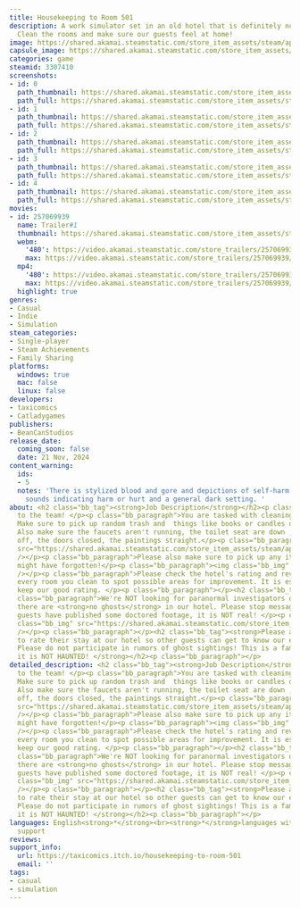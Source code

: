 ```yaml
---
title: Housekeeping to Room 501
description: A work simulator set in an old hotel that is definitely not haunted.
  Clean the rooms and make sure our guests feel at home!
image: https://shared.akamai.steamstatic.com/store_item_assets/steam/apps/3307410/header.jpg?t=1732265557
capsule_image: https://shared.akamai.steamstatic.com/store_item_assets/steam/apps/3307410/6bdb923670709f7b9ca51988b97747908d03c532/capsule_231x87.jpg?t=1732265557
categories: game
steamid: 3307410
screenshots:
- id: 0
  path_thumbnail: https://shared.akamai.steamstatic.com/store_item_assets/steam/apps/3307410/ss_842973c380e0fd329f16f31a777b79fe18d7a0f6.600x338.jpg?t=1732265557
  path_full: https://shared.akamai.steamstatic.com/store_item_assets/steam/apps/3307410/ss_842973c380e0fd329f16f31a777b79fe18d7a0f6.1920x1080.jpg?t=1732265557
- id: 1
  path_thumbnail: https://shared.akamai.steamstatic.com/store_item_assets/steam/apps/3307410/ss_24993bf182c120029146cad59137bf99a6616126.600x338.jpg?t=1732265557
  path_full: https://shared.akamai.steamstatic.com/store_item_assets/steam/apps/3307410/ss_24993bf182c120029146cad59137bf99a6616126.1920x1080.jpg?t=1732265557
- id: 2
  path_thumbnail: https://shared.akamai.steamstatic.com/store_item_assets/steam/apps/3307410/ss_aa9625202bda651080b5ff19631bf53547311406.600x338.jpg?t=1732265557
  path_full: https://shared.akamai.steamstatic.com/store_item_assets/steam/apps/3307410/ss_aa9625202bda651080b5ff19631bf53547311406.1920x1080.jpg?t=1732265557
- id: 3
  path_thumbnail: https://shared.akamai.steamstatic.com/store_item_assets/steam/apps/3307410/ss_e6922b60dba89637b2c6688034c7720f60e4ac4b.600x338.jpg?t=1732265557
  path_full: https://shared.akamai.steamstatic.com/store_item_assets/steam/apps/3307410/ss_e6922b60dba89637b2c6688034c7720f60e4ac4b.1920x1080.jpg?t=1732265557
- id: 4
  path_thumbnail: https://shared.akamai.steamstatic.com/store_item_assets/steam/apps/3307410/ss_9dfab2df9819c1ff2dc1b27930b179b5147ba580.600x338.jpg?t=1732265557
  path_full: https://shared.akamai.steamstatic.com/store_item_assets/steam/apps/3307410/ss_9dfab2df9819c1ff2dc1b27930b179b5147ba580.1920x1080.jpg?t=1732265557
movies:
- id: 257069939
  name: Trailer#1
  thumbnail: https://shared.akamai.steamstatic.com/store_item_assets/steam/apps/257069939/56a33e414e70a37f42502231ae5c35234468b7c8/movie_600x337.jpg?t=1730380830
  webm:
    '480': https://video.akamai.steamstatic.com/store_trailers/257069939/movie480_vp9.webm?t=1730380830
    max: https://video.akamai.steamstatic.com/store_trailers/257069939/movie_max_vp9.webm?t=1730380830
  mp4:
    '480': https://video.akamai.steamstatic.com/store_trailers/257069939/movie480.mp4?t=1730380830
    max: https://video.akamai.steamstatic.com/store_trailers/257069939/movie_max.mp4?t=1730380830
  highlight: true
genres:
- Casual
- Indie
- Simulation
steam_categories:
- Single-player
- Steam Achievements
- Family Sharing
platforms:
  windows: true
  mac: false
  linux: false
developers:
- taxicomics
- Catladygames
publishers:
- BeanCanStudios
release_date:
  coming_soon: false
  date: 21 Nov, 2024
content_warning:
  ids:
  - 5
  notes: 'There is stylized blood and gore and depictions of self-harm. There are
    sounds indicating harm or hurt and a general dark setting. '
about: <h2 class="bb_tag"><strong>Job Description</strong></h2><p class="bb_paragraph">Welcome
  to the team! </p><p class="bb_paragraph">You are tasked with cleaning the rooms.
  Make sure to pick up random trash and  things like books or candles on the ground.
  Also make sure the faucets aren't running, the toilet seat are down , the lights
  off, the doors closed, the paintings straight.</p><p class="bb_paragraph"><img class="bb_img"
  src="https://shared.akamai.steamstatic.com/store_item_assets/steam/apps/3307410/extras/clean_up_with_ghost.gif?t=1732265557"
  /></p><p class="bb_paragraph">Please also make sure to pick up any items the guests
  might have forgotten!</p><p class="bb_paragraph"><img class="bb_img" src="https://shared.akamai.steamstatic.com/store_item_assets/steam/apps/3307410/extras/purple_shorts.gif?t=1732265557"
  /></p><p class="bb_paragraph">Please check the hotel's rating and reviews after
  every room you clean to spot possible areas for improvement. It is essential to
  keep our good rating. </p><p class="bb_paragraph"></p><h2 class="bb_tag"><strong>Attention!</strong></h2><p
  class="bb_paragraph">We're NOT looking for paranormal investigators or ghostists,
  there are <strong>no ghosts</strong> in our hotel. Please stop messaging us. Some
  guests have published some doctored footage, it is NOT real! </p><p class="bb_paragraph"><img
  class="bb_img" src="https://shared.akamai.steamstatic.com/store_item_assets/steam/apps/3307410/extras/ghost_apparition.gif?t=1732265557"
  /></p><p class="bb_paragraph"></p><h2 class="bb_tag"><strong>Please ask our guests
  to rate their stay at our hotel so other guests can get to know our excellence.
  Please do not participate in rumors of ghost sightings! This is a family hotel and
  it is NOT HAUNTED! </strong></h2><p class="bb_paragraph"></p>
detailed_description: <h2 class="bb_tag"><strong>Job Description</strong></h2><p class="bb_paragraph">Welcome
  to the team! </p><p class="bb_paragraph">You are tasked with cleaning the rooms.
  Make sure to pick up random trash and  things like books or candles on the ground.
  Also make sure the faucets aren't running, the toilet seat are down , the lights
  off, the doors closed, the paintings straight.</p><p class="bb_paragraph"><img class="bb_img"
  src="https://shared.akamai.steamstatic.com/store_item_assets/steam/apps/3307410/extras/clean_up_with_ghost.gif?t=1732265557"
  /></p><p class="bb_paragraph">Please also make sure to pick up any items the guests
  might have forgotten!</p><p class="bb_paragraph"><img class="bb_img" src="https://shared.akamai.steamstatic.com/store_item_assets/steam/apps/3307410/extras/purple_shorts.gif?t=1732265557"
  /></p><p class="bb_paragraph">Please check the hotel's rating and reviews after
  every room you clean to spot possible areas for improvement. It is essential to
  keep our good rating. </p><p class="bb_paragraph"></p><h2 class="bb_tag"><strong>Attention!</strong></h2><p
  class="bb_paragraph">We're NOT looking for paranormal investigators or ghostists,
  there are <strong>no ghosts</strong> in our hotel. Please stop messaging us. Some
  guests have published some doctored footage, it is NOT real! </p><p class="bb_paragraph"><img
  class="bb_img" src="https://shared.akamai.steamstatic.com/store_item_assets/steam/apps/3307410/extras/ghost_apparition.gif?t=1732265557"
  /></p><p class="bb_paragraph"></p><h2 class="bb_tag"><strong>Please ask our guests
  to rate their stay at our hotel so other guests can get to know our excellence.
  Please do not participate in rumors of ghost sightings! This is a family hotel and
  it is NOT HAUNTED! </strong></h2><p class="bb_paragraph"></p>
languages: English<strong>*</strong><br><strong>*</strong>languages with full audio
  support
reviews:
support_info:
  url: https://taxicomics.itch.io/housekeeping-to-room-501
  email: ''
tags:
- casual
- simulation
---
```

